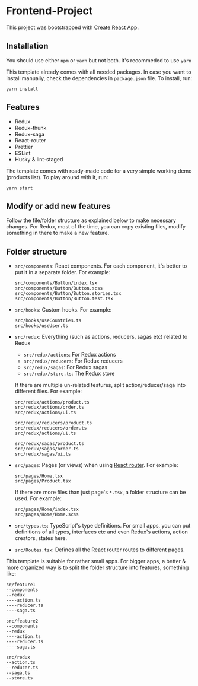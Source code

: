 # Frontend-Project

This project was bootstrapped with [Create React App](https://github.com/facebook/create-react-app).

## Installation
You should use either `npm` or `yarn` but not both. It's recommeded to use `yarn`

This template already comes with all needed packages. In case you want to install manually, check the dependencies in `package.json` file. To install, run:
```
yarn install
```

## Features
* Redux
* Redux-thunk
* Redux-saga
* React-router
* Prettier
* ESLint
* Husky & lint-staged

The template comes with ready-made code for a very simple working demo (products list). To play around with it, run:
```
yarn start
```

## Modify or add new features
Follow the file/folder structure as explained below to make necessary changes. For Redux, most of the time, you can copy existing files, modify something in there to make a new feature.

## Folder structure
* `src/components`: React components. For each component, it's better to put it in a separate folder. For example:
  ```
  src/components/Button/index.tsx
  src/components/Button/Button.scss
  src/components/Button/Button.stories.tsx
  src/components/Button/Button.test.tsx
  ```

* `src/hooks`: Custom hooks. For example:
  ```
  src/hooks/useCountries.ts
  src/hooks/useUser.ts
  ```

* `src/redux`: Everything (such as actions, reducers, sagas etc) related to Redux
  * `src/redux/actions`: For Redux actions
  * `src/redux/reducers`: For Redux reducers
  * `src/redux/sagas`: For Redux sagas
  * `src/redux/store.ts`: The Redux store

  If there are multiple un-related features, split action/reducer/saga into different files. For example:
  ```
  src/redux/actions/product.ts
  src/redux/actions/order.ts
  src/redux/actions/ui.ts
  ```
  ```
  src/redux/reducers/product.ts
  src/redux/reducers/order.ts
  src/redux/actions/ui.ts
  ```
  ```
  src/redux/sagas/product.ts
  src/redux/sagas/order.ts
  src/redux/sagas/ui.ts
  ```

* `src/pages`: Pages (or views) when using [React router](https://reacttraining.com/react-router/web/guides/quick-start). For example:
  ```
  src/pages/Home.tsx
  src/pages/Product.tsx
  ```
  If there are more files than just page's `*.tsx`, a folder structure can be used. For example:
  ```
  src/pages/Home/index.tsx
  src/pages/Home/Home.scss
  ```

* `src/types.ts`: TypeScript's type definitions. For small apps, you can put definitions of all types, interfaces etc and even Redux's actions, action creators, states here.

* `src/Routes.tsx`: Defines all the React router routes to different pages.

This template is suitable for rather small apps. For bigger apps, a better & more organized way is to split the folder structure into features, something like:
  ```
  sr/feature1
  --components
  --redux
  ----action.ts
  ----reducer.ts
  ----saga.ts

  src/feature2
  --components
  --redux
  ----action.ts
  ----reducer.ts
  ----saga.ts

  src/redux
  --action.ts
  --reducer.ts
  --saga.ts
  --store.ts
  ```
